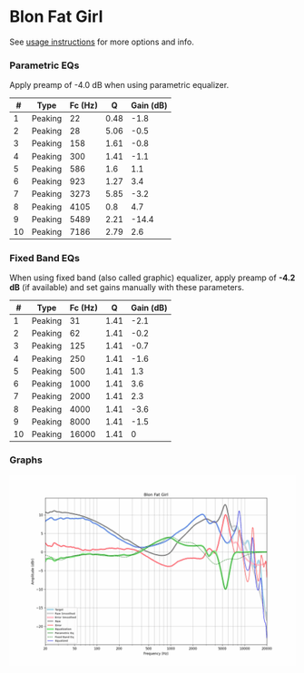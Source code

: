 # Blon Fat Girl
See [usage instructions](https://github.com/jaakkopasanen/AutoEq#usage) for more options and info.

### Parametric EQs
Apply preamp of -4.0 dB when using parametric equalizer.

|   # | Type    |   Fc (Hz) |    Q |   Gain (dB) |
|-----|---------|-----------|------|-------------|
|   1 | Peaking |        22 | 0.48 |        -1.8 |
|   2 | Peaking |        28 | 5.06 |        -0.5 |
|   3 | Peaking |       158 | 1.61 |        -0.8 |
|   4 | Peaking |       300 | 1.41 |        -1.1 |
|   5 | Peaking |       586 | 1.6  |         1.1 |
|   6 | Peaking |       923 | 1.27 |         3.4 |
|   7 | Peaking |      3273 | 5.85 |        -3.2 |
|   8 | Peaking |      4105 | 0.8  |         4.7 |
|   9 | Peaking |      5489 | 2.21 |       -14.4 |
|  10 | Peaking |      7186 | 2.79 |         2.6 |

### Fixed Band EQs
When using fixed band (also called graphic) equalizer, apply preamp of **-4.2 dB** (if available) and set gains manually with these parameters.

|   # | Type    |   Fc (Hz) |    Q |   Gain (dB) |
|-----|---------|-----------|------|-------------|
|   1 | Peaking |        31 | 1.41 |        -2.1 |
|   2 | Peaking |        62 | 1.41 |        -0.2 |
|   3 | Peaking |       125 | 1.41 |        -0.7 |
|   4 | Peaking |       250 | 1.41 |        -1.6 |
|   5 | Peaking |       500 | 1.41 |         1.3 |
|   6 | Peaking |      1000 | 1.41 |         3.6 |
|   7 | Peaking |      2000 | 1.41 |         2.3 |
|   8 | Peaking |      4000 | 1.41 |        -3.6 |
|   9 | Peaking |      8000 | 1.41 |        -1.5 |
|  10 | Peaking |     16000 | 1.41 |         0   |

### Graphs
![](./Blon%20Fat%20Girl.png)
